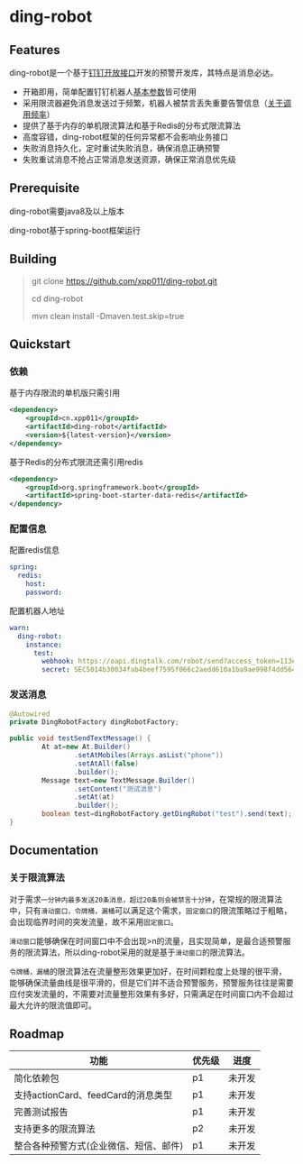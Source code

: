 # ding-robot



## Features

ding-robot是一个基于[钉钉开放接口](https://open.dingtalk.com/document/group/custom-robot-access)开发的预警开发库，其特点是消息必达。

- 开箱即用，简单配置钉钉机器人[基本参数](https://open.dingtalk.com/document/group/customize-robot-security-settings)皆可使用
- 采用限流器避免消息发送过于频繁，机器人被禁言丢失重要告警信息（[关于调用频率](https://open.dingtalk.com/document/group/custom-robot-access)）
- 提供了基于内存的单机限流算法和基于Redis的分布式限流算法
- 高度容错，ding-robot框架的任何异常都不会影响业务接口
- 失败消息持久化，定时重试失败消息，确保消息正确预警
- 失败重试消息不抢占正常消息发送资源，确保正常消息优先级



## Prerequisite

ding-robot需要java8及以上版本

ding-robot基于spring-boot框架运行



## Building

> git clone  https://github.com/xpp011/ding-robot.git
>
> cd ding-robot
>
> mvn clean install -Dmaven.test.skip=true



## Quickstart

### 依赖

基于内存限流的单机版只需引用

```xml
<dependency>
    <groupId>cn.xpp011</groupId>
    <artifactId>ding-robot</artifactId>
    <version>${latest-version}</version>
</dependency>
```

基于Redis的分布式限流还需引用redis

```xml
<dependency>
    <groupId>org.springframework.boot</groupId>
    <artifactId>spring-boot-starter-data-redis</artifactId>
</dependency>
```



### 配置信息

配置redis信息

```yaml
spring:
  redis:
    host: 
    password: 
```

配置机器人地址

```yaml
warn:
  ding-robot:
    instance:
      test:
        webhook: https://oapi.dingtalk.com/robot/send?access_token=113ec2c6a446e9d6d8e723ce39aa6949cae5ed7aae66bbdc839e1389ea0d5562
        secret: SEC5014b30034fab4beef7595f066c2aedd610a1ba9ae998f4dd56492aa9b6ebc54
```



### 发送消息

```java
@Autowired
private DingRobotFactory dingRobotFactory;

public void testSendTextMessage() {
        At at=new At.Builder()
                .setAtMobiles(Arrays.asList("phone"))
                .setAtAll(false)
                .builder();
        Message text=new TextMessage.Builder()
                .setContent("测试消息")
                .setAt(at)
                .builder();
        boolean test=dingRobotFactory.getDingRobot("test").send(text);
}
```



## Documentation

### 关于限流算法

对于需求`一分钟内最多发送20条消息，超过20条则会被禁言十分钟`，在常规的限流算法中，只有`滑动窗口，令牌桶，漏桶`可以满足这个需求，`固定窗口`的限流策略过于粗略，会出现临界时间的突发流量，故不采用`固定窗口`。

`滑动窗口`能够确保在时间窗口中不会出现>n的流量，且实现简单，是最合适预警服务的限流算法，所以ding-robot采用的就是基于`滑动窗口`的限流算法。

`令牌桶，漏桶`的限流算法在流量整形效果更加好，在时间颗粒度上处理的很平滑，能够确保流量曲线是很平滑的，但是它们并不适合预警服务，预警服务往往是需要应付突发流量的，不需要对流量整形效果有多好，只需满足在时间窗口内不会超过最大允许的限流值即可。



## Roadmap

| 功能                                   | 优先级 | 进度   |
| -------------------------------------- | ------ | ------ |
| 简化依赖包                             | p1     | 未开发 |
| 支持actionCard、feedCard的消息类型     | p1     | 未开发 |
| 完善测试报告                           | p1     | 未开发 |
| 支持更多的限流算法                     | p2     | 未开发 |
| 整合各种预警方式(企业微信、短信、邮件) | p1     | 未开发 |


